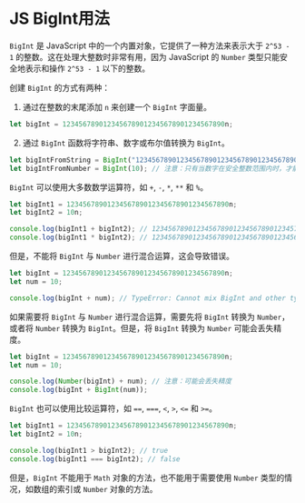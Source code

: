# JS BigInt用法

`BigInt` 是 JavaScript 中的一个内置对象，它提供了一种方法来表示大于 `2^53 - 1` 的整数。这在处理大整数时非常有用，因为 JavaScript 的 `Number` 类型只能安全地表示和操作 `2^53 - 1` 以下的整数。

创建 `BigInt` 的方式有两种：

1. 通过在整数的末尾添加 `n` 来创建一个 `BigInt` 字面量。

```javascript
let bigInt = 1234567890123456789012345678901234567890n;
```

2. 通过 `BigInt` 函数将字符串、数字或布尔值转换为 `BigInt`。

```javascript
let bigIntFromString = BigInt("1234567890123456789012345678901234567890");
let bigIntFromNumber = BigInt(10); // 注意：只有当数字在安全整数范围内时，才能从数字创建 BigInt
```

`BigInt` 可以使用大多数数学运算符，如 `+`, `-`, `*`, `**` 和 `%`。

```javascript
let bigInt1 = 1234567890123456789012345678901234567890n;
let bigInt2 = 10n;

console.log(bigInt1 + bigInt2); // 1234567890123456789012345678901234578900n
console.log(bigInt1 * bigInt2); // 12345678901234567890123456789012345678900n
```

但是，不能将 `BigInt` 与 `Number` 进行混合运算，这会导致错误。

```javascript
let bigInt = 1234567890123456789012345678901234567890n;
let num = 10;

console.log(bigInt + num); // TypeError: Cannot mix BigInt and other types
```

如果需要将 `BigInt` 与 `Number` 进行混合运算，需要先将 `BigInt` 转换为 `Number`，或者将 `Number` 转换为 `BigInt`。但是，将 `BigInt` 转换为 `Number` 可能会丢失精度。

```javascript
let bigInt = 1234567890123456789012345678901234567890n;
let num = 10;

console.log(Number(bigInt) + num); // 注意：可能会丢失精度
console.log(bigInt + BigInt(num));
```

`BigInt` 也可以使用比较运算符，如 `==`, `===`, `<`, `>`, `<=` 和 `>=`。

```javascript
let bigInt1 = 1234567890123456789012345678901234567890n;
let bigInt2 = 10n;

console.log(bigInt1 > bigInt2); // true
console.log(bigInt1 === bigInt2); // false
```

但是，`BigInt` 不能用于 `Math` 对象的方法，也不能用于需要使用 `Number` 类型的情况，如数组的索引或 `Number` 对象的方法。